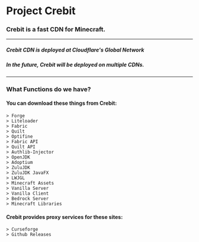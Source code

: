 # Project Crebit

### Crebit is a fast CDN for Minecraft.

---

##### Crebit CDN is deployed at Cloudflare's Global Network
##### In the future, Crebit will be deployed on multiple CDNs.

---
### What Functions do we have?

#### You can download these things from Crebit:
    > Forge  
    > Liteloader  
    > Fabric  
    > Quilt  
    > Optifine  
    > Fabric API  
    > Quilt API  
    > Authlib-Injector  
    > OpenJDK  
    > Adoptium  
    > ZuluJDK  
    > ZuluJDK JavaFX  
    > LWJGL
    > Minecraft Assets
    > Vanilla Server
    > Vanilla Client
    > Bedrock Server
    > Minecraft Libraries
#### Crebit provides proxy services for these sites:
    > Curseforge 
    > Github Releases